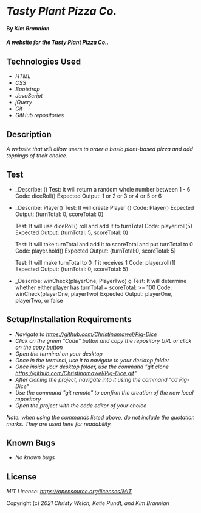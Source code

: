 # _Tasty Plant Pizza Co._

#### By _**Kim Brannian**_

#### _A website for the Tasty Plant Pizza Co.._

## Technologies Used

* _HTML_
* _CSS_
* _Bootstrap_
* _JavaScript_
* _jQuery_
* _Git_
* _GitHub repositories_

## Description

_A website that will allow users to order a basic plant-based pizza and add toppings of their choice._


## Test

  * _Describe: ()
    Test: It will return a random whole number between 1 - 6
    Code: diceRoll()
    Expected Output: 1 or 2 or 3 or 4 or 5 or 6

  * _Describe: Player()
    Test: It will create Player {}
    Code: Player()
    Expected Output: {turnTotal: 0, scoreTotal: 0}

    Test: It will use diceRoll() roll and add it to turnTotal
    Code: player.roll(5)
    Expected Output: {turnTotal: 5, scoreTotal: 0}

    Test: It will take turnTotal and add it to scoreTotal and put turnTotal to 0
    Code: player.hold()
    Expected Output: {turnTotal:0, scoreTotal: 5}

    Test: It will make turnTotal to 0 if it receives 1
    Code: player.roll(1)
    Expected Output: {turnTotal: 0, scoreTotal: 5}    

  * _Describe: winCheck(playerOne, PlayerTwo)
  g 
    Test: It will determine whether either player has turnTotal + scoreTotal: >= 100
    Code: winCheck(playerOne, playerTwo)
    Expected Output: playerOne, playerTwo, or false

## Setup/Installation Requirements

* _Navigate to https://github.com/Christinamawel/Pig-Dice_
* _Click on the green "Code" button and copy the repository URL or click on the copy button_
* _Open the terminal on your desktop_
* _Once in the terminal, use it to navigate to your desktop folder_
* _Once inside your desktop folder, use the command "git clone https://github.com/Christinamawel/Pig-Dice.git"_
* _After cloning the project, navigate into it using the command "cd Pig-Dice"_
* _Use the command "git remote" to confirm the creation of the new local repository_
* _Open the project with the code editor of your choice_

_Note: when using the commands listed above, do not include the quotation marks. They are used here for readability._

## Known Bugs

* _No known bugs_

## License

_MIT License: https://opensource.org/licenses/MIT_

Copyright (c) _2021_ _Christy Welch, Katie Pundt, and Kim Brannian_